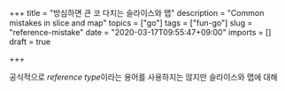 +++
title = "방심하면 큰 코 다치는 슬라이스와 맵"
description = "Common mistakes in slice and map"
topics = ["go"]
tags = ["fun-go"]
slug = "reference-mistake"
date = "2020-03-17T09:55:47+09:00"
imports = []
draft = true

+++

공식적으로 *reference type*이라는 용어를 사용하지는 않지만 슬라이스와 맵에 대해 